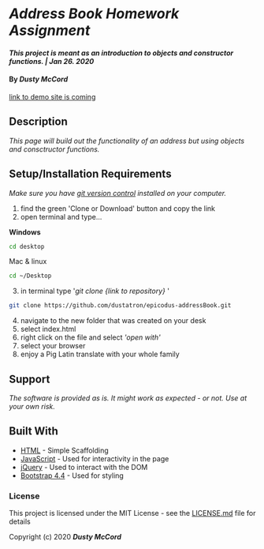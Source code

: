 # _Address Book Homework Assignment_

#### _This project is meant as an introduction to objects and constructor functions. | Jan 26. 2020_

#### By _**Dusty McCord**_
[link to demo site is coming](#)

## Description

_This page will build out the functionality of an address but using objects and consctructor functions._

## Setup/Installation Requirements

_Make sure you have [git version control](https://git-scm.com/downloads) installed on your computer._

1. find the green 'Clone or Download' button and copy the link
2. open terminal and type...

**Windows**
```sh 
cd desktop
```

 Mac & linux 
 ```sh
 cd ~/Desktop
 ```

 3. in terminal type '_git clone {link to repository}_ '

```sh
git clone https://github.com/dustatron/epicodus-addressBook.git
```

4. navigate to the new folder that was created on your desk
5. select index.html
6. right click on the file and select _'open with'_
7. select your browser
8. enjoy a Pig Latin translate with your whole family

## Support 

_The software is provided as is. It might work as expected - or not. Use at your own risk._


## Built With

* [HTML](https://developer.mozilla.org/en-US/docs/Web/HTML) - Simple Scaffolding
* [JavaScript](https://developer.mozilla.org/en-US/docs/Web/JavaScript) - Used for interactivity in the page
* [jQuery](https://jquery.com/) - Used to interact with the DOM
* [Bootstrap 4.4](https://getbootstrap.com/) - Used for styling

### License

This project is licensed under the MIT License - see the [LICENSE.md](LICENSE.md) file for details

Copyright (c) 2020 **_Dusty McCord_**


